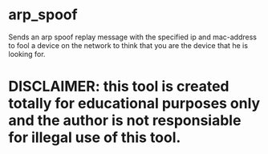 # arp_spoof

Sends an arp spoof replay message with the specified ip and mac-address to fool a device on the network to think that you are the device that he is looking for.

# DISCLAIMER: this tool is created totally for educational purposes only and the author is not responsiable for illegal use of this tool.
